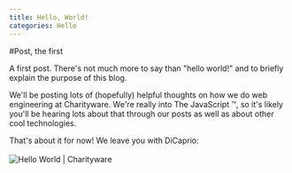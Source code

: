```yaml
---
title: Hello, World!
categories: Hello
---
```


#Post, the first

A first post. There's not much more to say than "hello world!" and to briefly explain the purpose of this blog.

We'll be posting lots of (hopefully) helpful thoughts on how we do web engineering at Charityware. We're really into The JavaScript &trade;, so it's likely you'll be hearing lots about that through our posts as well as about other cool technologies.

That's about it for now! We leave you with DiCaprio:
<br/>
<br/>
![Hello World | Charityware](https://cdn.charityware.co/images/static/404_caprio.gif)
